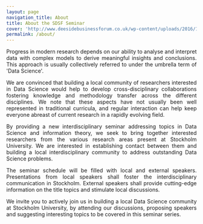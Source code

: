 ```yaml
---
layout: page
navigation_title: About
title: About the SDSF Seminar
cover: 'http://www.deesidebusinessforum.co.uk/wp-content/uploads/2016/10/conference.jpg'
permalink: /about/
---
```


<div style="text-align: justify">
Progress in modern research depends on our ability to analyse and interpret data with complex models to derive meaningful insights and conclusions. This approach is usually collectively referred to under the umbrella term of 'Data Science'.
<p>
We are convinced that building a local community of researchers interested in Data Science would help to develop cross-disciplinary collaborations
fostering knowledge and methodology transfer across the different disciplines. We note that these aspects have not usually been well represented in traditional curricula, and regular interaction can help keep everyone abreast of current research in a rapidly evolving field.
</p>
<p>
By providing a new interdisciplinary seminar addressing topics in Data Science and information theory, we seek to bring together interested researchers from the various research areas present at Stockholm University. We are interested in establishing contact between them and building a local interdisciplinary community to address outstanding Data Science problems.
</p>
<p>
The seminar schedule will be filled with local and external speakers. Presentations from local speakers shall foster the interdisciplinary communication in Stockholm. External speakers shall provide cutting-edge information on the title topics and stimulate local discussions.
</p>
<p>
We invite you to actively join us in building a local Data Science community at Stockholm University, by attending our discussions, proposing speakers
and suggesting interesting topics to be covered in this seminar series.
</p>
</div>
